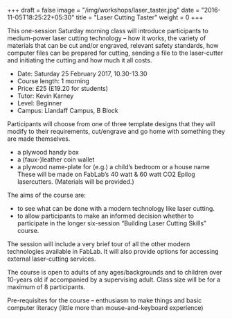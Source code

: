 +++
draft = false
image = "/img/workshops/laser_taster.jpg"
date = "2016-11-05T18:25:22+05:30"
title = "Laser Cutting Taster"
weight = 0
+++

This one-session Saturday morning class will introduce participants to medium-power laser cutting technology – how it works, the variety of materials that can be cut and/or engraved, relevant safety standards, how computer files can be prepared for cutting, sending a file to the laser-cutter and initiating the cutting and how much it all costs.

 - Date: Saturday 25 February 2017, 10.30-13.30
 - Course length: 1 morning
 - Price: £25 (£19.20 for students)
 - Tutor: Kevin Karney
 - Level: Beginner
 - Campus: Llandaff Campus, B Block

Participants will choose from one of three template designs that they will modify to their requirements, cut/engrave and go home with something they are made themselves.
 - a plywood handy box
 - a (faux-)leather coin wallet
 - a plywood name-plate for (e.g.) a child’s bedroom or a house name
These will be made on FabLab’s 40 watt & 60 watt CO2 Epilog lasercutters. (Materials will be provided.)

The aims of the course are:
 - to see what can be done with a modern technology like laser cutting.
 - to allow participants to make an informed decision whether to participate in the longer six-session “Building Laser Cutting Skills” course.

The session will include a very brief tour of all the other modern technologies available in FabLab. It will also provide options for accessing external laser-cutting services.

The course is open to adults of any ages/backgrounds and to children over 10-years old if accompanied by a supervising adult. Class size will be for a maximum of 8 participants.

Pre-requisites for the course – enthusiasm to make things and basic computer literacy (little more than mouse-and-keyboard experience)
